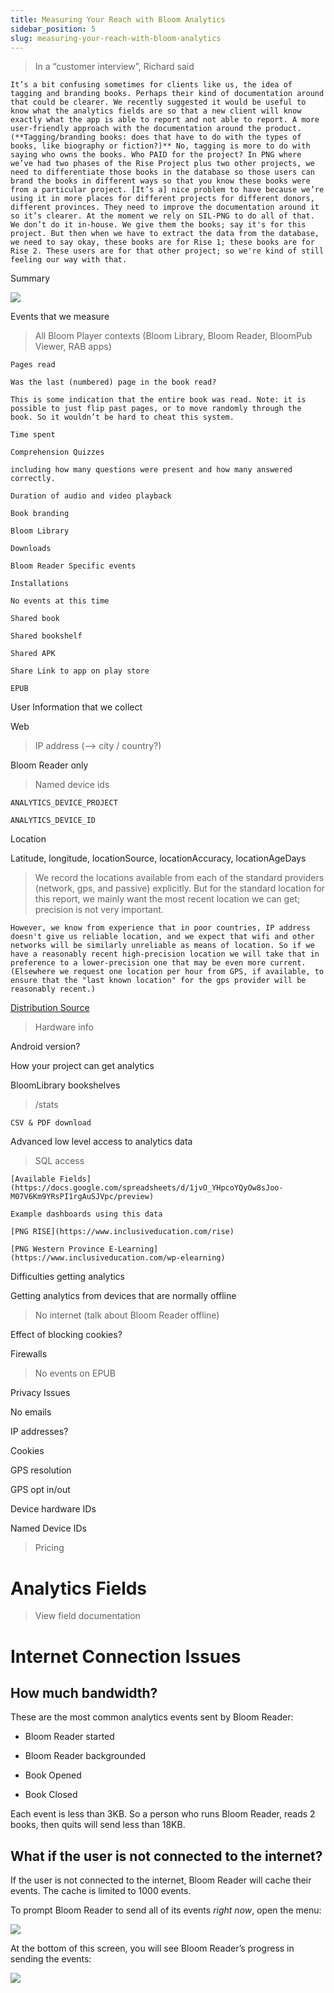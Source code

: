```yaml
---
title: Measuring Your Reach with Bloom Analytics
sidebar_position: 5
slug: measuring-your-reach-with-bloom-analytics
---
```




> In a “customer interview”, Richard said

	It’s a bit confusing sometimes for clients like us, the idea of tagging and branding books. Perhaps their kind of documentation around that could be clearer. We recently suggested it would be useful to know what the analytics fields are so that a new client will know exactly what the app is able to report and not able to report. A more user-friendly approach with the documentation around the product. (**Tagging/branding books: does that have to do with the types of books, like biography or fiction?)** No, tagging is more to do with saying who owns the books. Who PAID for the project? In PNG where we’ve had two phases of the Rise Project plus two other projects, we need to differentiate those books in the database so those users can brand the books in different ways so that you know these books were from a particular project. [It’s a] nice problem to have because we’re using it in more places for different projects for different donors, different provinces. They need to improve the documentation around it so it’s clearer. At the moment we rely on SIL-PNG to do all of that. We don’t do it in-house. We give them the books; say it's for this project. But then when we have to extract the data from the database, we need to say okay, these books are for Rise 1; these books are for Rise 2. These users are for that other project; so we're kind of still feeling our way with that.

Summary

![](/notion_imgs/112076373.png)

Events that we measure

> All Bloom Player contexts (Bloom Library, Bloom Reader, BloomPub Viewer, RAB apps)

	Pages read

	Was the last (numbered) page in the book read?

	This is some indication that the entire book was read. Note: it is possible to just flip past pages, or to move randomly through the book. So it wouldn’t be hard to cheat this system.

	Time spent

	Comprehension Quizzes

	including how many questions were present and how many answered correctly.

	Duration of audio and video playback

	Book branding

	Bloom Library

	Downloads

	Bloom Reader Specific events

	Installations

	No events at this time

	Shared book

	Shared bookshelf

	Shared APK

	Share Link to app on play store

	EPUB

User Information that we collect

Web

> IP address (--> city / country?)

Bloom Reader only

> Named device ids

	ANALYTICS_DEVICE_PROJECT

	ANALYTICS_DEVICE_ID

Location

Latitude, longitude, locationSource, locationAccuracy, locationAgeDays

> We record the locations available from each of the standard providers (network, gps, and passive) explicitly. But for the standard location for this report, we mainly want the most recent location we can get; precision is not very important.

	However, we know from experience that in poor countries, IP address doesn't give us reliable location, and we expect that wifi and other networks will be similarly unreliable as means of location. So if we have a reasonably recent high-precision location we will take that in preference to a lower-precision one that may be even more current. (Elsewhere we request one location per hour from GPS, if available, to ensure that the "last known location" for the gps provider will be reasonably recent.)

[Distribution Source](https://docs.google.com/document/d/1Hm7apUH1KV3I_GCCOVkh-aiCtq5O_1ILcne074r_w-g/edit)

> Hardware info

Android version?

How your project can get analytics

BloomLibrary bookshelves

> /stats

	CSV & PDF download

Advanced low level access to analytics data

> SQL access

	[Available Fields](https://docs.google.com/spreadsheets/d/1jvO_YHpcoYQyOw8sJoo-M07V6Km9YRsPI1rgAuSJVpc/preview)

	Example dashboards using this data

	[PNG RISE](https://www.inclusiveducation.com/rise)

	[PNG Western Province E-Learning](https://www.inclusiveducation.com/wp-elearning)

Difficulties getting analytics

Getting analytics from devices that are normally offline

> No internet (talk about Bloom Reader offline)

Effect of blocking cookies?

Firewalls

> No events on EPUB

Privacy Issues

No emails

IP addresses?

Cookies

GPS resolution

GPS opt in/out

Device hardware IDs

Named Device IDs

> Pricing

# Analytics Fields

> View field documentation

# Internet Connection Issues

## How much bandwidth?

These are the most common analytics events sent by Bloom Reader:

- Bloom Reader started

- Bloom Reader backgrounded

- Book Opened

- Book Closed

Each event is less than 3KB. So a person who runs Bloom Reader, reads 2 books, then quits will send less than 18KB.

## What if the user is not connected to the internet?

If the user is not connected to the internet, Bloom Reader will cache their events. The cache is limited to 1000 events.

To prompt Bloom Reader to send all of its events _right now_, open the menu:

![](/notion_imgs/672205938.png)

At the bottom of this screen, you will see Bloom Reader’s progress in sending the events:

![](/notion_imgs/736622608.png)
